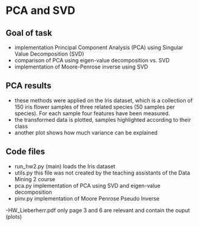 # PCA and SVD
## Goal of task
- implementation Principal Component Analysis (PCA) using Singular Value Decomposition (SVD)
- comparison of PCA using eigen-value decomposition vs. SVD
- implementation of Moore-Penrose inverse using SVD

## PCA results
- these methods were applied on the Iris dataset, which is a collection of 150 iris flower samples of three related species (50 samples per species). For each sample four features have been measured.
- the transformed data is plotted, samples highlighted according to their class
- another plot shows how much variance can be explained

## Code files
- run_hw2.py (main) loads the Iris dataset
- utils.py this file was not created by the teaching assistants of the Data Mining 2 course
- pca.py implementation of PCA using SVD and eigen-value decomposition
- pinv.py implementation of Moore Penrose Pseudo Inverse

-HW_Lieberherr.pdf only page 3 and 6 are relevant and contain the ouput (plots)
